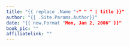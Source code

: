 ```yaml
---
title: "{{ replace .Name "-" " " | title }}"
author: "{{ .Site.Params.Author}}"
date: "{{ now.Format "Mon, Jan 2, 2006" }}"
book_pic: ""
affiliatelink: ""
---
```

